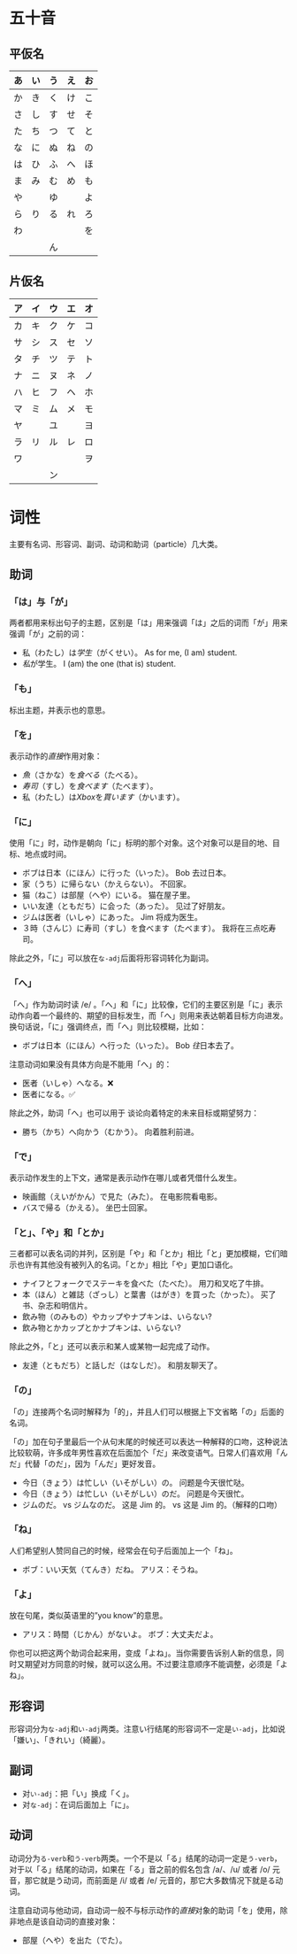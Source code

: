 # 五十音

## 平仮名

| あ | い | う | え | お |
|----|----|----|----|----|
| か | き | く | け | こ |
| さ | し | す | せ | そ |
| た | ち | つ | て | と |
| な | に | ぬ | ね | の |
| は | ひ | ふ | へ | ほ |
| ま | み | む | め | も |
| や |    | ゆ |    | よ |
| ら | り | る | れ | ろ |
| わ |    |    |    | を |
|    |    | ん |    |    |

## 片仮名

| ア | イ | ウ | エ | オ |
|----|----|----|----|----|
| カ | キ | ク | ケ | コ |
| サ | シ | ス | セ | ソ |
| タ | チ | ツ | テ | ト |
| ナ | ニ | ヌ | ネ | ノ |
| ハ | ヒ | フ | ヘ | ホ |
| マ | ミ | ム | メ | モ |
| ヤ |    | ユ |    | ヨ |
| ラ | リ | ル | レ | ロ |
| ワ |    |    |    | ヲ |
|    |    | ン |    |    |

# 词性

主要有名词、形容词、副词、动词和助词（particle）几大类。

## 助词

### 「は」与「が」

两者都用来标出句子的主题，区别是「は」用来强调「は」之后的词而「が」用来强调「が」之前的词：

- 私（わたし）は*学生*（がくせい）。
    As for me, (I am) student.
- *私*が学生。
    I (am) the one (that is) student.

### 「も」

标出主题，并表示也的意思。

### 「を」

表示动作的*直接*作用对象：

- *魚*（さかな）を*食べる*（たべる）。
- *寿司*（すし）を*食べます*（たべます）。
- 私（わたし）は*Xbox*を*買います*（かいます）。

### 「に」

使用「に」时，动作是朝向「に」标明的那个对象。这个对象可以是目的地、目标、地点或时间。

- ボブは日本（にほん）に行った（いった）。
    Bob 去过日本。
- 家（うち）に帰らない（かえらない）。
    不回家。
- 猫（ねこ）は部屋（へや）にいる。
    猫在屋子里。
- いい友達（ともだち）に会った（あった）。
    ⻅过了好朋友。
- ジムは医者（いしゃ）にあった。
    Jim 将成为医生。
- ３時（さんじ）に寿司（すし）を食べます（たべます）。
    我将在三点吃寿司。
    
除此之外，「に」可以放在`な-adj`后面将形容词转化为副词。

### 「へ」

「へ」作为助词时读 /e/ 。「へ」和「に」比较像，它们的主要区别是「に」表示动作向着一个最终的、期望的目标发生，而「へ」则用来表达朝着目标方向进发。换句话说，「に」强调终点，而「へ」则比较模糊，比如：

- ボブは日本（にほん）へ行った（いった）。
    Bob *往*日本去了。
    
注意动词如果没有具体方向是不能用「へ」的：

- 医者（いしゃ）へなる。❌
- 医者になる。✅

除此之外，助词「へ」也可以用于 谈论向着特定的未来目标或期望努力：

- 勝ち（かち）へ向かう（むかう）。
    向着胜利前进。

### 「で」

表示动作发生的上下文，通常是表示动作在哪儿或者凭借什么发生。

- 映画館（えいがかん）で見た（みた）。
    在电影院看电影。
- バスで帰る（かえる）。
    坐巴士回家。

### 「と」、「や」和「とか」

三者都可以表名词的并列，区别是「や」和「とか」相比「と」更加模糊，它们暗示也许有其他没有被列入的名词。「とか」相比「や」更加口语化。

- ナイフとフォークでステーキを⻝べた（たべた）。
    用刀和叉吃了牛排。
- 本（ほん）と雑誌（ざっし）と葉書（はがき）を買った（かった）。
    买了书、杂志和明信片。
- 飲み物（のみもの）やカップやナプキンは、いらない?
- 飲み物とかカップとかナプキンは、いらない?

除此之外，「と」还可以表示和某人或某物一起完成了动作。

- 友達（ともだち）と話しだ（はなしだ）。
    和朋友聊天了。
    
### 「の」

「の」连接两个名词时解释为「的」，并且人们可以根据上下文省略「の」后面的名词。

「の」加在句子里最后一个从句末尾的时候还可以表达一种解释的口吻，这种说法比较软萌，许多成年男性喜欢在后面加个「だ」来改变语气。日常人们喜欢用「んだ」代替「のだ」，因为「んだ」更好发音。

- 今日（きょう）は忙しい（いそがしい）の。
    问题是今天很忙哒。
- 今日（きょう）は忙しい（いそがしい）のだ。
    问题是今天很忙。
- ジムのだ。 vs ジムなのだ。
    这是 Jim 的。 vs 这是 Jim 的。（解释的口吻）
    
### 「ね」

人们希望别人赞同自己的时候，经常会在句子后面加上一个「ね」。

- ボブ：いい天気（てんき）だね。
    アリス：そうね。
    
### 「よ」

放在句尾，类似英语里的”you know”的意思。

- アリス：時間（じかん）がないよ。
    ボブ：大丈夫だよ。
    
你也可以把这两个助词合起来用，变成「よね」。当你需要告诉别人新的信息，同时又期望对方同意的时候，就可以这么用。不过要注意顺序不能调整，必须是「よね」。
    
## 形容词

形容词分为`な-adj`和`い-adj`两类。注意い行结尾的形容词不一定是`い-adj`，比如说「嫌い」、「きれい」（綺麗）。

## 副词

- 对`い-adj`：把「い」换成「く」。
- 对`な-adj`：在词后面加上「に」。

## 动词

动词分为`る-verb`和`う-verb`两类。一个不是以「る」结尾的动词一定是`う-verb`，对于以「る」结尾的动词，如果在「る」音之前的假名包含 /a/、/u/ 或者 /o/ 元音，那它就是う动词，而前面是 /i/ 或者 /e/ 元音的，那它大多数情况下就是る动词。

注意自动词与他动词，自动词一般不与标示动作的*直接*对象的助词「を」使用，除非地点是该自动词的直接对象：

- 部屋（へや）を出た（でた）。